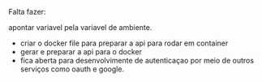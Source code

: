 Falta fazer:

apontar variavel pela variavel de ambiente.
- criar o docker file para preparar a api para rodar em container 
- gerar e preparar a api para o docker 
- fica aberta para desenvolvimente de autenticaçao por meio de outros serviços como oauth e google.